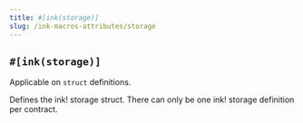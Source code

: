 ```yaml
---
title: #[ink(storage)]
slug: /ink-macros-attributes/storage
---
```


## `#[ink(storage)]` 

Applicable on `struct` definitions. 

Defines the ink! storage struct. There can only be one ink! storage definition per contract.
